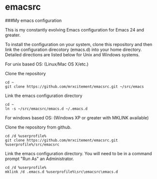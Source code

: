 emacsrc
=======

###My emacs configuration

This is my constantly evolving Emacs configuration for Emacs 24 and greater.

To install the configuration on your system, clone this repository and then link the configuration direcotory (emacs.d) into your home directory. Detailed directions are listed below for Unix and Windows systems.

For unix based OS: (Linux/Mac OS X/etc.)

Clone the repository

    cd ~
    git clone https://github.com/mrxcitement/emacsrc.git ~/src/emacs

Link the emacs configuration directory

    cd ~
    ln -s ~/src/emacsrc/emacs.d ~/.emacs.d

For windows based OS: (Windows XP or greater with MKLINK available)

Clone the repository from github.

    cd /d %userprofile%
    git clone https://github.com/mrxcitement/emacsrc.git %userprofile%/src/emacsrc

Link the emacs configuration directory. You will need to be in a command prompt "Run As" an Administrator.

    cd /d %userprofile%
    mklink /d .emacs.d %userprofile%\src\emacsrc\emacs.d
